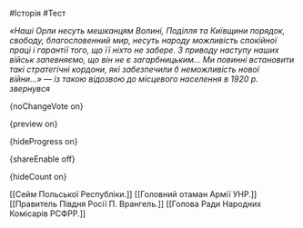 #Історія #Тест

*«Наші Орли несуть мешканцям Волині, Поділля та Київщини порядок,  свободу, благословенний мир, несуть народу можливість спокійної праці і  гарантії того, що її ніхто не забере. З приводу наступу наших військ  запевняємо, що він не є загарбницьким... Ми повинні встановити такі  стратегічні кордони, які забезпечили б неможливість нової війни...» — із такою відозвою до місцевого населення в 1920 р. звернувся*

{noChangeVote on}

{preview on}

{hideProgress on}

{shareEnable off}

{hideCount on}

[[Сейм Польської Республіки.]]
[[Головний отаман Армії УНР.]]
[[Правитель Півдня Росії П. Врангель.]]
[[Голова Ради Народних Комісарів РСФРР.]]

